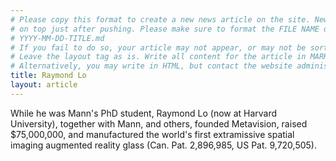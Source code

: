 ```yaml
---
# Please copy this format to create a new news article on the site. News articles are sorted by date and yours should appear
# on top just after pushing. Please make sure to format the FILE NAME of your article as follows:
# YYYY-MM-DD-TITLE.md
# If you fail to do so, your article may not appear, or may not be sorted to the top as it should be.
# Leave the layout tag as is. Write all content for the article in MARKDOWN below the line. It will be formatted automatically.
# Alternatively, you may write in HTML, but contact the website administrator before doing so for relevant stylesheet reference.
title: Raymond Lo
layout: article 
---
```

While he was Mann's PhD student, Raymond Lo (now at Harvard University), together with Mann, and others, founded Metavision, raised $75,000,000, and manufactured the world's first extramissive spatial imaging augmented reality glass (Can. Pat. 2,896,985, US Pat. 9,720,505).
